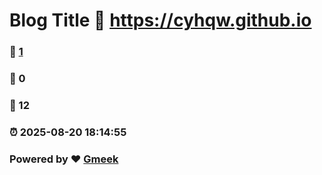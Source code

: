 # Blog Title :link: https://cyhqw.github.io 
### :page_facing_up: [1](https://cyhqw.github.io/tag.html) 
### :speech_balloon: 0 
### :hibiscus: 12 
### :alarm_clock: 2025-08-20 18:14:55 
### Powered by :heart: [Gmeek](https://github.com/Meekdai/Gmeek)
